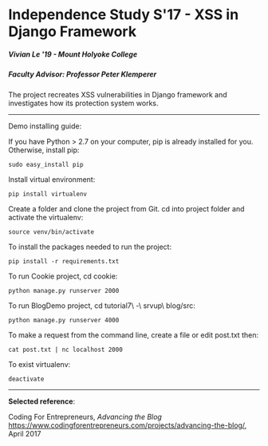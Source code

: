 # Independence Study S'17 - XSS in Django Framework
##### Vivian Le '19 - Mount Holyoke College
##### Faculty Advisor: Professor Peter Klemperer
The project recreates XSS vulnerabilities in Django framework and investigates how its protection system works.

---
Demo installing guide:

If you have Python > 2.7 on your computer, pip is already installed for you. Otherwise, install pip:
	
	sudo easy_install pip

Install virtual environment:

	pip install virtualenv

Create a folder and clone the project from Git. cd into project folder and activate the virtualenv:
	
	source venv/bin/activate

To install the packages needed to run the project:
	
	pip install -r requirements.txt

To run Cookie project, cd cookie:

	python manage.py runserver 2000

To run BlogDemo project, cd tutorial7\ -\ srvup\ blog/src:

	python manage.py runserver 4000

To make a request from the command line, create a file or edit post.txt then:

	cat post.txt | nc localhost 2000

To exist virtualenv:

	deactivate

 
*** 
**Selected reference**:

Coding For Entrepreneurs, _Advancing the Blog_ https://www.codingforentrepreneurs.com/projects/advancing-the-blog/,
April 2017
